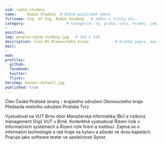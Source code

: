 ```yaml
---
uid: radim.studeny
name:     Radim Studený  # běžně používáné jméno
fullname: Ing. et Ing. Radim Studený   # jméno s tituly etc.
category:                   # kategorie: rp, praha, vary, hradec, jmk, senat
- 
position: 
img: people/radim-studeny.jpg   # 165 x 220
description: Člen KS Olomouckého kraje            # kratký popis, max 160 znaků
mail:
- 
mob:        
profiles:
  github:                 
  facebook:       
  twitter:      
  flickr:        
heroImg: banner-default.jpg
published: true
---
```

Člen České Pirátské strany - krajského sdružení Olomouckého kraje. Předseda místního sdružení Pirátská Tvrz

Vystudoval na VUT Brno obor Manažerská informatika (Bc) a rizikový management (Ing) VUT v Brně. Konkrétně vystudoval Řízení rizik v Informačních systémech a Řízení rizik firem a institucí. Zajímá se o informační technologie a rád hraje na kytaru a působí ve dvou kapelách. Pracuje jako software tester ve společnosti Synot. 